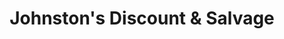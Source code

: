 ---
title: "Johnston's Discount & Salvage"
url: /russellville/johnstons-discount-und-salvage/
shop: Autoteile
---
